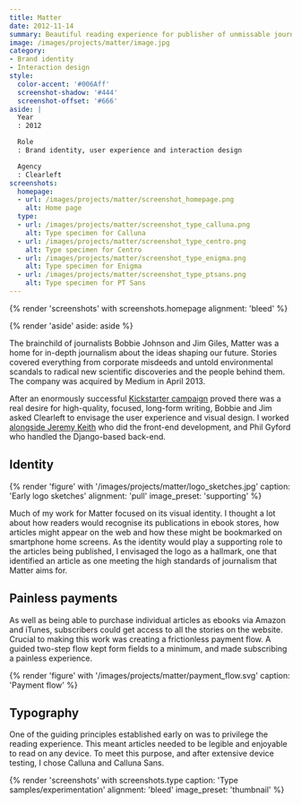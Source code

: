 ```yaml
---
title: Matter
date: 2012-11-14
summary: Beautiful reading experience for publisher of unmissable journalism.
image: /images/projects/matter/image.jpg
category:
- Brand identity
- Interaction design
style:
  color-accent: '#006Aff'
  screenshot-shadow: '#444'
  screenshot-offset: '#666'
aside: |
  Year
  : 2012

  Role
  : Brand identity, user experience and interaction design

  Agency
  : Clearleft
screenshots:
  homepage:
  - url: /images/projects/matter/screenshot_homepage.png
    alt: Home page
  type:
  - url: /images/projects/matter/screenshot_type_calluna.png
    alt: Type specimen for Calluna
  - url: /images/projects/matter/screenshot_type_centro.png
    alt: Type specimen for Centro
  - url: /images/projects/matter/screenshot_type_enigma.png
    alt: Type specimen for Enigma
  - url: /images/projects/matter/screenshot_type_ptsans.png
    alt: Type specimen for PT Sans
---
```

{% render 'screenshots' with screenshots.homepage
  alignment: 'bleed'
%}

{% render 'aside'
  aside: aside
%}

The brainchild of journalists Bobbie Johnson and Jim Giles, Matter was a home for in-depth journalism about the ideas shaping our future. Stories covered everything from corporate misdeeds and untold environmental scandals to radical new scientific discoveries and the people behind them. The company was acquired by Medium in April 2013.

After an enormously successful [Kickstarter campaign][1] proved there was a real desire for high-quality, focused, long-form writing, Bobbie and Jim asked Clearleft to envisage the user experience and visual design. I worked [alongside Jeremy Keith][2] who did the front-end development, and Phil Gyford who handled the Django-based back-end.

## Identity

{% render 'figure' with '/images/projects/matter/logo_sketches.jpg'
  caption: 'Early logo sketches'
  alignment: 'pull'
  image_preset: 'supporting'
%}

Much of my work for Matter focused on its visual identity. I thought a lot about how readers would recognise its publications in ebook stores, how articles might appear on the web and how these might be bookmarked on smartphone home screens. As the identity would play a supporting role to the articles being published, I envisaged the logo as a hallmark, one that identified an article as one meeting the high standards of journalism that Matter aims for.

## Painless payments

As well as being able to purchase individual articles as ebooks via Amazon and iTunes, subscribers could get access to all the stories on the website. Crucial to making this work was creating a frictionless payment flow. A guided two-step flow kept form fields to a minimum, and made subscribing a painless experience.

{% render 'figure' with '/images/projects/matter/payment_flow.svg'
  caption: 'Payment flow'
%}

## Typography

One of the guiding principles established early on was to privilege the reading experience. This meant articles needed to be legible and enjoyable to read on any device. To meet this purpose, and after extensive device testing, I chose Calluna and Calluna Sans.

{% render 'screenshots' with screenshots.type
  caption: 'Type samples/experimentation'
  alignment: 'bleed'
  image_preset: 'thumbnail'
%}

[1]: https://www.kickstarter.com/projects/readmatter/matter
[2]: https://adactio.com/journal/5886

